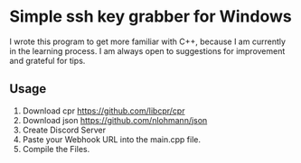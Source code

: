 # Simple ssh key grabber for Windows
I wrote this program to get more familiar with C++, because I am currently in the learning process.
I am always open to suggestions for improvement and grateful for tips.

## Usage
1. Download cpr https://github.com/libcpr/cpr 
2. Download json https://github.com/nlohmann/json
3. Create Discord Server
4. Paste your Webhook URL into the main.cpp file.
5. Compile the Files.

